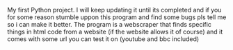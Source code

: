 My first Python project.
I will keep updating it until its completed and if you for some reason stumble uppon this program and find some bugs pls tell me so i can make it better.
The program is a webscraper that finds specific things in html code from a website (if the website allows it of course) and it comes with some url you can test it on 
(youtube and bbc included)
